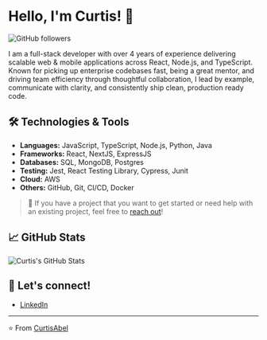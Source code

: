 # Hello, I'm Curtis! 👋

![GitHub followers](https://img.shields.io/github/followers/Dean998?label=Follow&style=social) 

I am a full-stack developer with over 4 years of experience delivering scalable web & mobile applications across React, Node.js, and TypeScript. Known for picking up enterprise codebases fast, being a great mentor, and driving team efficiency through thoughtful collaboration, I lead by example, communicate with clarity, and consistently ship clean, production ready code.

## 🛠️ Technologies & Tools

- **Languages:** JavaScript, TypeScript, Node.js, Python, Java
- **Frameworks:** React, NextJS, ExpressJS
- **Databases:** SQL, MongoDB, Postgres
- **Testing:** Jest, React Testing Library, Cypress, Junit
- **Cloud:** AWS
- **Others:** GitHub, Git, CI/CD, Docker

> 💼 If you have a project that you want to get started or need help with an existing project, feel free to [reach out](mailto:curtislavaud@outlook.com)!

## 📈 GitHub Stats
![Curtis's GitHub Stats](https://github-readme-stats.vercel.app/api?username=CurtisAbel&show_icons=true&theme=transparent)


## 📣 Let's connect!
- [LinkedIn](https://www.linkedin.com/in/curtis-lavaud-88615b155/)

---

⭐️ From [CurtisAbel](https://github.com/CurtisAbel)
